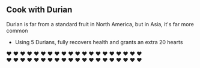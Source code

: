 ## Cook with Durian

Durian is far from a standard fruit in North America, but in Asia, it's far more common

- Using 5 Durians, fully recovers health and grants an extra 20 hearts

:heart: :heart: :heart: :heart: :heart: :heart: :heart: :heart: :heart: :heart:
:heart: :heart: :heart: :heart: :heart: :heart: :heart: :heart: :heart: :heart:  
:heart: :heart: :heart: :heart: :heart: :heart: :heart: :heart: :heart: :heart:
:heart: :heart: :heart: :heart: :heart: :heart: :heart: :heart: :heart: :heart:  
